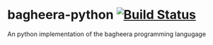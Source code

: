 # bagheera-python [![Build Status](https://travis-ci.org/bagheera-lang/bagheera-python.svg?branch=main)](https://travis-ci.org/bagheera-lang/bagheera-python)


An python implementation of the bagheera programming langugage
